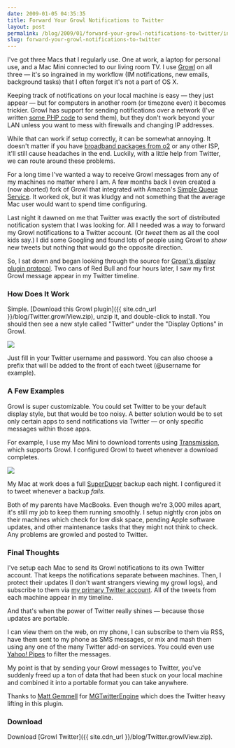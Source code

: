 ```yaml
---
date: 2009-01-05 04:35:35
title: Forward Your Growl Notifications to Twitter
layout: post
permalink: /blog/2009/01/forward-your-growl-notifications-to-twitter/index.html
slug: forward-your-growl-notifications-to-twitter
---
```

I've got three Macs that I regularly use. One at work, a laptop for personal use, and a Mac Mini connected to our living room TV. I use [Growl](http://growl.info) on all three &mdash; it's so ingrained in my workflow (IM notifications, new emails, background tasks) that I often forget it's not a part of OS X.

Keeping track of notifications on your local machine is easy &mdash; they just appear &mdash; but for computers in another room (or timezone even) it becomes trickier. Growl has support for sending notifications over a network (I've written [some PHP code](http://clickontyler.com/php-growl/) to send them), but they don't work beyond your LAN unless you want to mess with firewalls and changing IP addresses.

While that can work if setup correctly, it can be somewhat annoying. It doesn't matter if you have [broadband packages from o2](http://www.o2.co.uk/broadband/) or any other ISP, it'll still cause headaches in the end. Luckily, with a little help from Twitter, we can route around these problems.

For a long time I've wanted a way to receive Growl messages from any of my machines no matter where I am. A few months back I even created a (now aborted) fork of Growl that integrated with Amazon's [Simple Queue Service](http://www.amazonaws.com/sqs/). It worked ok, but it was kludgy and not something that the average Mac user would want to spend time configuring.

Last night it dawned on me that Twitter was exactly the sort of distributed notification system that I was looking for. All I needed was a way to forward my Growl notifications to a Twitter account. (Or _tweet_ them as all the cool kids say.) I did some Googling and found lots of people using Growl to _show_ new tweets but nothing that would go the opposite direction.

So, I sat down and began looking through the source for [Growl's display plugin protocol](https://www.bitbucket.org/boredzo/growl/src/tip/Plugins/Displays/). Two cans of Red Bull and four hours later, I saw my first Growl message appear in my Twitter timeline.

### How Does It Work ###

Simple. [Download this Growl plugin]({{ site.cdn_url }}/blog/Twitter.growlView.zip), unzip it, and double-click to install. You should then see a new style called "Twitter" under the "Display Options" in Growl.

<a href="{{ site.cdn_url }}/blog/growltwitter-ss1.png" class="lightbox"><img src="{{ site.cdn_url }}/blog/growltwitter-ss1-sm.20090206234322.png"></a>

Just fill in your Twitter username and password. You can also choose a prefix that will be added to the front of each tweet (@username for example).

### A Few Examples ###

Growl is super customizable. You could set Twitter to be your default display style, but that would be too noisy. A better solution would be to set only certain apps to send notifications via Twitter &mdash; or only specific messages within those apps.

For example, I use my Mac Mini to download torrents using [Transmission](http://www.transmissionbt.com/), which supports Growl. I configured Growl to tweet whenever a download completes.

<a href="{{ site.cdn_url }}/blog/growltwitter-ss2.png" class="lightbox"><img src="{{ site.cdn_url }}/blog/growltwitter-ss2-sm.20090206234429.png"></a>

My Mac at work does a full [SuperDuper](http://www.shirt-pocket.com/SuperDuper/SuperDuperDescription.html) backup each night. I configured it to tweet whenever a backup _fails_.

Both of my parents have MacBooks. Even though we're 3,000 miles apart, it's still my job to keep them running smoothly. I setup nightly cron jobs on their machines which check for low disk space, pending Apple software updates, and other maintenance tasks that they might not think to check. Any problems are growled and posted to Twitter.

### Final Thoughts ###

I've setup each Mac to send its Growl notifications to its own Twitter account. That keeps the notifications separate between machines. Then, I protect their updates (I don't want strangers viewing my growl logs), and subscribe to them via [my primary Twitter account](http://twitter.com/tylerhall). All of the tweets from each machine appear in my timeline.

And that's when the power of Twitter really shines &mdash; because those updates are portable.

I can view them on the web, on my phone, I can subscribe to them via RSS, have them sent to my phone as SMS messages, or mix and mash them using any one of the many Twitter add-on services. You could even use [Yahoo! Pipes](http://pipes.yahoo.com/pipes/) to filter the messages.

My point is that by sending your Growl messages to Twitter, you've suddenly freed up a ton of data that had been stuck on your local machine and combined it into a portable format you can take anywhere.

Thanks to [Matt Gemmell](http://mattgemmell.com/) for [MGTwitterEngine](http://svn.cocoasourcecode.com/MGTwitterEngine/) which does the Twitter heavy lifting in this plugin.

### Download ###

Download [Growl Twitter]({{ site.cdn_url }}/blog/Twitter.growlView.zip).